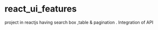 # react_ui_features
project in reactjs  having search box ,table &amp; pagination . Integration of API 
